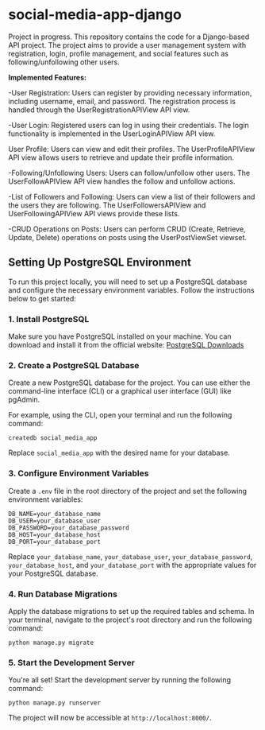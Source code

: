 # social-media-app-django

Project in progress. 
This repository contains the code for a Django-based API project. The project aims to provide a user management system with registration, login, profile management, and social features such as following/unfollowing other users.

**Implemented Features:**

-User Registration: Users can register by providing necessary information, including username, email, and password. The registration process is handled through the UserRegistrationAPIView API view.

-User Login: Registered users can log in using their credentials. The login functionality is implemented in the UserLoginAPIView API view.

User Profile: Users can view and edit their profiles. The UserProfileAPIView API view allows users to retrieve and update their profile information.

-Following/Unfollowing Users: Users can follow/unfollow other users. The UserFollowAPIView API view handles the follow and unfollow actions.

-List of Followers and Following: Users can view a list of their followers and the users they are following. The UserFollowersAPIView and UserFollowingAPIView API views provide these lists.

-CRUD Operations on Posts: Users can perform CRUD (Create, Retrieve, Update, Delete) operations on posts using the UserPostViewSet viewset.
## Setting Up PostgreSQL Environment

To run this project locally, you will need to set up a PostgreSQL database and configure the necessary environment variables. Follow the instructions below to get started:

### 1. Install PostgreSQL

Make sure you have PostgreSQL installed on your machine. You can download and install it from the official website: [PostgreSQL Downloads](https://www.postgresql.org/download/)

### 2. Create a PostgreSQL Database

Create a new PostgreSQL database for the project. You can use either the command-line interface (CLI) or a graphical user interface (GUI) like pgAdmin.

For example, using the CLI, open your terminal and run the following command:

```shell
createdb social_media_app
```

Replace `social_media_app` with the desired name for your database.

### 3. Configure Environment Variables

Create a `.env` file in the root directory of the project and set the following environment variables:

```plaintext
DB_NAME=your_database_name
DB_USER=your_database_user
DB_PASSWORD=your_database_password
DB_HOST=your_database_host
DB_PORT=your_database_port
```

Replace `your_database_name`, `your_database_user`, `your_database_password`, `your_database_host`, and `your_database_port` with the appropriate values for your PostgreSQL database.

### 4. Run Database Migrations

Apply the database migrations to set up the required tables and schema. In your terminal, navigate to the project's root directory and run the following command:

```shell
python manage.py migrate
```

### 5. Start the Development Server

You're all set! Start the development server by running the following command:

```shell
python manage.py runserver
```

The project will now be accessible at `http://localhost:8000/`.
